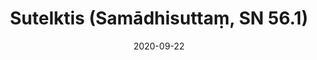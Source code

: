 ---
layout: page
title: 'Sutelktis (Samādhisuttaṃ, SN 56.1)'
category: susijusios suttos
index: Sutelktis
sortIndex: 56001
date: 2020-09-22
tags: Sutelktis
suttacentral: sn56.1
---